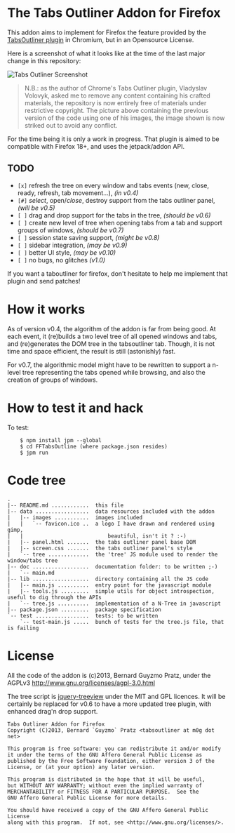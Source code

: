 The Tabs Outliner Addon for Firefox
===================================

This addon aims to implement for Firefox the feature provided by
the [TabsOutliner plugin](https://chrome.google.com/webstore/detail/tabs-outliner/eggkanocgddhmamlbiijnphhppkpkmkl) in Chromium, but
in an Opensource License.


Here is a screenshot of what it looks like at the time of the last 
major change in this repository:

![Tabs Outliner Screenshot](http://www.m0g.net/TabsOutliner20120218.png)

> N.B.: as the author of Chrome's Tabs Outliner plugin, Vladyslav Volovyk, asked me to
> remove any content containing his crafted materials, the repository is now entirely 
> free of materials under restrictive copyright. The picture above containing the previous
> version of the code using one of his images, the image shown is now striked out to
> avoid any conflict.

For the time being it is only a work in progress. That plugin is
aimed to be compatible with Firefox 18+, and uses the jetpack/addon
API. 

TODO
----
 * `[x]` refresh the tree on every window and tabs events (new, close, ready, refresh, 
     tab movement...), _(in v0.4)_ 
 * `[#]` _select_, open/_close_, destroy support from the tabs outliner panel, _(will be v0.5)_
 * `[ ]` drag and drop support for the tabs in the tree, _(should be v0.6)_
 * `[ ]` create new level of tree when opening tabs from a tab and support groups of windows, _(should be v0.7)_
 * `[ ]` session state saving support, _(might be v0.8)_
 * `[ ]` sidebar integration, _(may be v0.9)_
 * `[ ]` better UI style, _(may be v0.10)_
 * `[ ]` no bugs, no glitches _(v1.0)_

If you want a taboutliner for firefox, don't hesitate to help me 
implement that plugin and send patches!

How it works
============

As of version v0.4, the algorithm of the addon is far from being good.
At each event, it (re)builds a two level tree of all opened windows and tabs,
and (re)generates the DOM tree in the tabsoutliner tab.
Though, it is not time and space efficient, the result is still (astonishly) fast.

For v0.7, the algorithmic model might have to be rewritten to support a n-level
tree representing the tabs opened while browsing, and also the creation of groups
of windows.

How to test it and hack
=======================

To test:

```
	$ npm install jpm --global
	$ cd FFTabsOutline (where package.json resides)
	$ jpm run
```

Code tree
=========

```
.
|-- README.md ............  this file
|-- data .................  data resources included with the addon
|   |-- images ...........  images included
|   |   `-- favicon.ico ..  a logo I have drawn and rendered using gimp, 
|   |                           beautiful, isn't it ? :-)
|   |-- panel.html .......  the tabs outliner panel base DOM
|   |-- screen.css .......  the tabs outliner panel's style
|   `-- tree .............  the 'tree' JS module used to render the window/tabs tree
|-- doc ..................  documentation folder: to be written ;-)
|   `-- main.md
|-- lib ..................  directory containing all the JS code
|   |-- main.js ..........  entry point for the javascript module
|   |-- tools.js .........  simple utils for object introspection, useful to dig through the APIs
|   `-- tree.js ..........  implementation of a N-Tree in javascript
|-- package.json .........  package specification
`-- test .................  tests: to be written
    `-- test-main.js .....  bunch of tests for the tree.js file, that is failing

```

License
=======

All the code of the addon is (c)2013, Bernard Guyzmo Pratz, under the AGPLv3 <http://www.gnu.org/licenses/agpl-3.0.html>

The tree script is [jquery-treeview](https://github.com/jzaefferer/jquery-treeview) under the MIT and GPL
licences. It will be certainly be replaced for v0.6 to have a more updated tree plugin, with enhanced drag'n drop support.

```
Tabs Outliner Addon for Firefox
Copyright (C)2013, Bernard `Guyzmo` Pratz <tabsoutliner at m0g dot net>

This program is free software: you can redistribute it and/or modify
it under the terms of the GNU Affero General Public License as
published by the Free Software Foundation, either version 3 of the
License, or (at your option) any later version.

This program is distributed in the hope that it will be useful,
but WITHOUT ANY WARRANTY; without even the implied warranty of
MERCHANTABILITY or FITNESS FOR A PARTICULAR PURPOSE.  See the
GNU Affero General Public License for more details.

You should have received a copy of the GNU Affero General Public License
along with this program.  If not, see <http://www.gnu.org/licenses/>.
```



